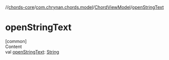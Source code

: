 //[chords-core](../../../index.md)/[com.chrynan.chords.model](../index.md)/[ChordViewModel](index.md)/[openStringText](open-string-text.md)



# openStringText  
[common]  
Content  
val [openStringText](open-string-text.md): [String](https://kotlinlang.org/api/latest/jvm/stdlib/kotlin/-string/index.html)  



